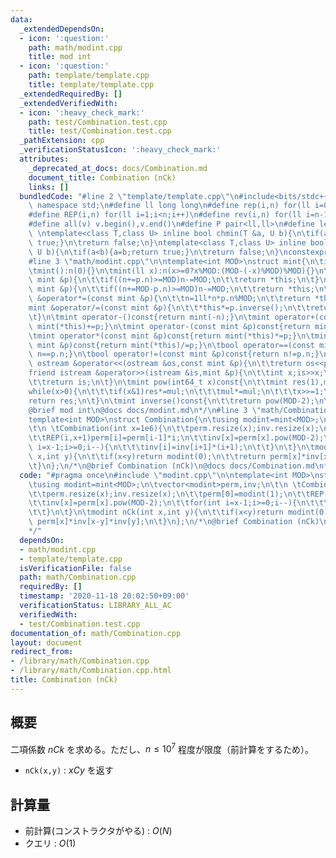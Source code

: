 ```yaml
---
data:
  _extendedDependsOn:
  - icon: ':question:'
    path: math/modint.cpp
    title: mod int
  - icon: ':question:'
    path: template/template.cpp
    title: template/template.cpp
  _extendedRequiredBy: []
  _extendedVerifiedWith:
  - icon: ':heavy_check_mark:'
    path: test/Combination.test.cpp
    title: test/Combination.test.cpp
  _pathExtension: cpp
  _verificationStatusIcon: ':heavy_check_mark:'
  attributes:
    _deprecated_at_docs: docs/Combination.md
    document_title: Combination (nCk)
    links: []
  bundledCode: "#line 2 \"template/template.cpp\"\n#include<bits/stdc++.h>\nusing\
    \ namespace std;\n#define ll long long\n#define rep(i,n) for(ll i=0;i<n;i++)\n\
    #define REP(i,n) for(ll i=1;i<n;i++)\n#define rev(i,n) for(ll i=n-1;i>=0;i--)\n\
    #define all(v) v.begin(),v.end()\n#define P pair<ll,ll>\n#define len(s) (ll)s.size()\n\
    \ \ntemplate<class T,class U> inline bool chmin(T &a, U b){\n\tif(a>b){a=b;return\
    \ true;}\n\treturn false;\n}\ntemplate<class T,class U> inline bool chmax(T &a,\
    \ U b){\n\tif(a<b){a=b;return true;}\n\treturn false;\n}\nconstexpr ll inf = 3e18;\n\
    #line 3 \"math/modint.cpp\"\n\ntemplate<int MOD>\nstruct mint{\n\tint32_t n;\n\
    \tmint():n(0){}\n\tmint(ll x):n(x>=0?x%MOD:(MOD-(-x)%MOD)%MOD){}\n\n\tmint &operator+=(const\
    \ mint &p){\n\t\tif((n+=p.n)>=MOD)n-=MOD;\n\t\treturn *this;\n\t}\n\tmint &operator-=(const\
    \ mint &p){\n\t\tif((n+=MOD-p.n)>=MOD)n-=MOD;\n\t\treturn *this;\n\t}\n\tmint\
    \ &operator*=(const mint &p){\n\t\tn=1ll*n*p.n%MOD;\n\t\treturn *this;\n\t}\n\t\
    mint &operator/=(const mint &p){\n\t\t*this*=p.inverse();\n\t\treturn *this;\n\
    \t}\n\tmint operator-()const{return mint(-n);}\n\tmint operator+(const mint &p)const{return\
    \ mint(*this)+=p;}\n\tmint operator-(const mint &p)const{return mint(*this)-=p;}\n\
    \tmint operator*(const mint &p)const{return mint(*this)*=p;}\n\tmint operator/(const\
    \ mint &p)const{return mint(*this)/=p;}\n\tbool operator==(const mint &p)const{return\
    \ n==p.n;}\n\tbool operator!=(const mint &p)const{return n!=p.n;}\n\n\tfriend\
    \ ostream &operator<<(ostream &os,const mint &p){\n\t\treturn os<<p.n;\n\t}\n\t\
    friend istream &operator>>(istream &is,mint &p){\n\t\tint x;is>>x;\n\t\tp=mint(x);\n\
    \t\treturn is;\n\t}\n\tmint pow(int64_t x)const{\n\t\tmint res(1),mul(n);\n\t\t\
    while(x>0){\n\t\t\tif(x&1)res*=mul;\n\t\t\tmul*=mul;\n\t\t\tx>>=1;\n\t\t}\n\t\t\
    return res;\n\t}\n\tmint inverse()const{\n\t\treturn pow(MOD-2);\n\t}\n};\n/*\n\
    @brief mod int\n@docs docs/modint.md\n*/\n#line 3 \"math/Combination.cpp\"\n\n\
    template<int MOD>\nstruct Combination{\n\tusing modint=mint<MOD>;\n\tvector<modint>perm,inv;\n\
    \t\n \tCombination(int x=1e6){\n\t\tperm.resize(x);inv.resize(x);\n\t\tperm[0]=modint(1);\n\
    \t\tREP(i,x+1)perm[i]=perm[i-1]*i;\n\t\tinv[x]=perm[x].pow(MOD-2);\n\t\tfor(int\
    \ i=x-1;i>=0;i--){\n\t\t\tinv[i]=inv[i+1]*(i+1);\n\t\t}\n\t}\n\tmodint nCk(int\
    \ x,int y){\n\t\tif(x<y)return modint(0);\n\t\treturn perm[x]*inv[x-y]*inv[y];\n\
    \t}\n};\n/*\n@brief Combination (nCk)\n@docs docs/Combination.md\n*/\n"
  code: "#pragma once\n#include \"modint.cpp\"\n\ntemplate<int MOD>\nstruct Combination{\n\
    \tusing modint=mint<MOD>;\n\tvector<modint>perm,inv;\n\t\n \tCombination(int x=1e6){\n\
    \t\tperm.resize(x);inv.resize(x);\n\t\tperm[0]=modint(1);\n\t\tREP(i,x+1)perm[i]=perm[i-1]*i;\n\
    \t\tinv[x]=perm[x].pow(MOD-2);\n\t\tfor(int i=x-1;i>=0;i--){\n\t\t\tinv[i]=inv[i+1]*(i+1);\n\
    \t\t}\n\t}\n\tmodint nCk(int x,int y){\n\t\tif(x<y)return modint(0);\n\t\treturn\
    \ perm[x]*inv[x-y]*inv[y];\n\t}\n};\n/*\n@brief Combination (nCk)\n@docs docs/Combination.md\n\
    */"
  dependsOn:
  - math/modint.cpp
  - template/template.cpp
  isVerificationFile: false
  path: math/Combination.cpp
  requiredBy: []
  timestamp: '2020-11-18 20:02:50+09:00'
  verificationStatus: LIBRARY_ALL_AC
  verifiedWith:
  - test/Combination.test.cpp
documentation_of: math/Combination.cpp
layout: document
redirect_from:
- /library/math/Combination.cpp
- /library/math/Combination.cpp.html
title: Combination (nCk)
---
```

## 概要

二項係数 $nCk$ を求める。ただし、$n \leq 10^7$ 程度が限度（前計算をするため）。

- ```nCk(x,y)``` : $xCy$ を返す

## 計算量

- 前計算(コンストラクタがやる) : $O(N)$
- クエリ : $O(1)$